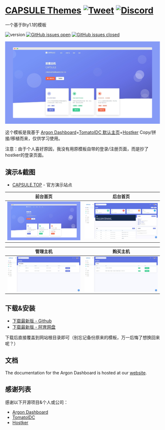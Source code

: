 # [CAPSULE Themes](http://demos.creative-tim.com/argon-dashboard/pages/dashboard.html?ref=readme-ad2) [![Tweet](https://img.shields.io/twitter/url/http/shields.io.svg?style=social&logo=twitter)](https://twitter.com/dogewp) [![Discord](https://badgen.net/badge/icon/discord?icon=discord&label)](#)

一个基于Bty1.1的模板

![version](https://img.shields.io/badge/version-1.0-blue.svg) [![GitHub issues open](https://img.shields.io/github/issues/7doger/CAPSULE_Themes.svg)](https://github.com/7doger/CAPSULE_Themes/issues?q=is%3Aopen+is%3Aissue) [![GitHub issues closed](https://img.shields.io/github/issues-closed-raw/7doger/CAPSULE_Themes.svg)](https://github.com/7doger/CAPSULE_Themes/issues?q=is%3Aissue+is%3Aclosed)

![Image](https://raw.githubusercontent.com/7doger/CAPSULE_Themes/main/Preview/Preview1.png)

这个模板是我基于 [Argon Dashboard](https://github.com/creativetimofficial/argon-dashboard-laravel)+[TomatoIDC 默认主页](https://github.com/MercyCloudTeam/TomatoIDC)+[Hostker](https://www.hostker.com/) Copy/拼接/移植而来，仅供学习使用。

注意：由于个人喜好原因，我没有用原模板自带的登录/注册页面，而是抄了hostker的登录页面。


## 演示&截图



- [CAPSULE.TOP](https://capsule.top) - 官方演示站点


| 前台首页 | 后台首页 | 
| --- | --- | 
| ![前台首页](https://raw.githubusercontent.com/7doger/CAPSULE_Themes/main/Preview/Preview1.png) | ![后台首页](https://raw.githubusercontent.com/7doger/CAPSULE_Themes/main/Preview/Preview3.jpeg) | 

| 管理主机 | 购买主机 | 
| --- | --- | 
| ![前台首页](https://raw.githubusercontent.com/7doger/CAPSULE_Themes/main/Preview/Preview4.jpeg) | ![后台首页](https://raw.githubusercontent.com/7doger/CAPSULE_Themes/main/Preview/Preview5.jpeg) | 


## 下载&安装

- [下载最新版 -  Github](https://github.com/7doger/CAPSULE_Themes/releases)
- [下载最新版 - 阿育网盘](https://drive.ubi.plus/s/90TV)


下载后直接覆盖到网站根目录即可（别忘记备份原来的模板，万一后悔了想换回来呢？）


## 文档

The documentation for the Argon Dashboard is hosted at our [website](https://www.yuque.com/7doger/Themes).


## 感谢列表

感谢以下开源项目&个人或公司：

- [Argon Dashboard](https://github.com/creativetimofficial/argon-dashboard-laravel)
- [TomatoIDC](https://github.com/MercyCloudTeam/TomatoIDC)
- [Hostker](https://www.hostker.com/)
